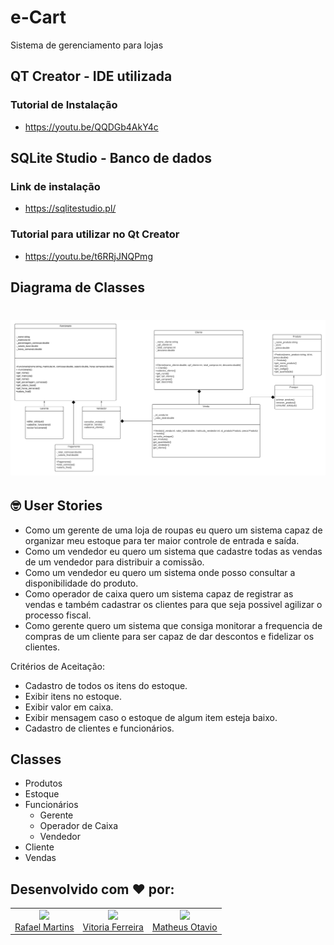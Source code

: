 # e-Cart 
Sistema de gerenciamento para lojas

## QT Creator - IDE utilizada
### Tutorial de Instalação
- https://youtu.be/QQDGb4AkY4c

## SQLite Studio - Banco de dados
### Link de instalação
- https://sqlitestudio.pl/
### Tutorial para utilizar no Qt Creator
- https://youtu.be/t6RRjJNQPmg

## Diagrama de Classes
<h1 align="center">
    <img alt="Diagrama de Classes" title="Diagrama de Classes" src="https://github.com/INF112-Programacao2/20222-team-4/blob/main/diagramaDeClassesGrupo4-Matheus-Vitoria-Rafael.png" />
</h1>


## 🤓 User Stories 
- Como um gerente de uma loja de roupas eu quero um sistema capaz de organizar meu estoque para ter maior controle de entrada e saída.
- Como um vendedor eu quero um sistema que cadastre todas as vendas de um vendedor para distribuir a comissão.
- Como um vendedor eu quero um sistema onde posso consultar a disponibilidade do produto.
- Como operador de caixa quero um sistema capaz de registrar as vendas e também cadastrar os clientes para que seja possivel agilizar o processo fiscal.
- Como gerente quero um sistema que consiga monitorar a frequencia de compras de um cliente para ser capaz de dar descontos e fidelizar os clientes.

Critérios de Aceitação:
- Cadastro de todos os itens do estoque.
- Exibir itens no estoque.
- Exibir valor em caixa.
- Exibir mensagem caso o estoque de algum item esteja baixo.
- Cadastro de clientes e funcionários.

## Classes 
- Produtos
- Estoque
- Funcionários 
  - Gerente
  - Operador de Caixa
  - Vendedor
- Cliente
- Vendas

## Desenvolvido com ♥ por: 

<table>
  <tr>
    <td align="center">
        <a href="https://github.com/rafaelcaetite" target="_blank">
            <img src="https://avatars.githubusercontent.com/u/102500171?v=4" width="80px" ><br>
            Rafael Martins
        </a>
    </td>
 <td align="center">
        <a href="https://github.com/vitoriaoliferreira" target="_blank">
            <img src="https://avatars.githubusercontent.com/u/86208082?v=4" width="80px" ><br>
            Vitoria Ferreira
        </a>
    </td>
    <td align="center">
        <a href="https://github.com/Matheus515" target="_blank">
            <img src="https://avatars.githubusercontent.com/u/110204282?v=4" width="80px" ><br>
            Matheus Otavio
        </a>
    </td>
   </td>
  </tr>
